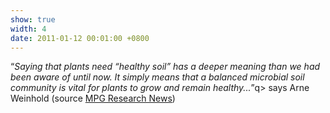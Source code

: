 ```yaml
---
show: true
width: 4
date: 2011-01-12 00:01:00 +0800
---
```


<div class="p-4">
    <p>
        <q><i>Saying that plants need “healthy soil” has a deeper meaning than we had been aware of until now. It simply means that a balanced microbial soil community is vital for plants to grow and remain healthy...</i></q>q> says Arne Weinhold (source <a href="https://www.mpg.de/9373626/bacteria-tabacco-root-disease">MPG  Research News</a>)
    </p>
</div>
